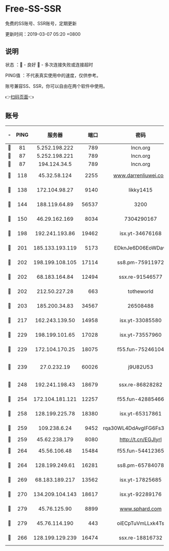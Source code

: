# Free-SS-SSR

免费的SS账号、SSR账号，定期更新

更新时间：2019-03-07 05:20 +0800

## 说明

状态     ：🙂 - 良好 🙁 - 多次连接失败或连接超时

PING值   ：不代表真实使用中的速度，仅供参考。

账号兼容SS、SSR，你可以自由在两个软件中使用。

👉[扫码页面](https://liesauer.github.io/Free-SS-SSR/)👈

## 账号

|-|PING|服务器|端口|密码|加密方式|区域|
|:----:|:----:|:-----:|-----:|:----:|:----:|:----:|
|🙂|81|5.252.198.222|789|lncn.org|rc4|JP|
|🙂|87|5.252.198.221|789|lncn.org|rc4|JP|
|🙂|87|194.124.34.5|789|lncn.org|rc4|JP|
|🙂|118|45.32.58.124|2255|www.darrenliuwei.com|aes-256-cfb|JP|
|🙂|138|172.104.98.27|9140|likky1415|aes-256-cfb|JP|
|🙂|144|188.119.64.89|56537|3200|aes-256-cfb|RU|
|🙂|150|46.29.162.169|8034|7304290167|aes-256-cfb|RU|
|🙂|198|192.241.193.86|19462|isx.yt-34676168|aes-256-cfb|US|
|🙂|201|185.133.193.119|5173|EDknJe6D06EoWDaw|aes-256-cfb|US|
|🙂|202|198.199.108.105|17114|ss8.pm-75911972|aes-256-cfb|US|
|🙂|202|68.183.164.84|12494|ssx.re-91546577|aes-256-cfb|US|
|🙂|202|212.50.227.28|663|totheworld|aes-256-cfb|US|
|🙂|203|185.200.34.83|34567|26508488|aes-256-cfb|US|
|🙂|217|162.243.139.50|14958|isx.yt-33085580|aes-256-cfb|US|
|🙂|229|198.199.101.65|17028|isx.yt-73557960|aes-256-cfb|US|
|🙂|229|172.104.170.25|18075|f55.fun-75246104|aes-256-cfb|SG|
|🙂|239|27.0.232.19|60026|j9U82U53|xchacha20-ietf-poly1305|HK|
|🙂|248|192.241.198.43|18679|ssx.re-86828282|aes-256-cfb|US|
|🙂|254|172.104.181.121|12257|f55.fun-42885466|aes-256-cfb|SG|
|🙂|258|128.199.225.78|18380|isx.yt-65317861|aes-256-cfb|SG|
|🙂|259|109.238.6.24|9452|rqa30WL4DdAvgIFG6Fs3znzTa|aes-256-cfb|FR|
|🙂|259|45.62.238.179|8080|http://t.cn/EGJIyrl|rc4-md5|CA|
|🙂|264|45.56.106.48|15484|f55.fun-54412365|aes-256-cfb|US|
|🙂|264|128.199.249.61|16281|ss8.pm-65784078|aes-256-cfb|SG|
|🙂|269|68.183.189.217|13562|isx.yt-17825685|aes-256-cfb|SG|
|🙂|270|134.209.104.143|18617|isx.yt-92289176|aes-256-cfb|SG|
|🙂|279|45.76.125.90|8899|www.sphard.com|aes-256-cfb|AU|
|🙂|279|45.76.114.190|443|oiECpTuVmLLxk4Ts|aes-256-cfb|AU|
|🙂|266|128.199.129.239|16474|ssx.re-18816732|aes-256-cfb|SG|
